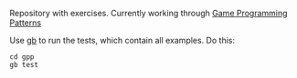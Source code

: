 Repository with exercises. Currently working through [Game Programming Patterns][1]

Use [gb][2] to run the tests, which contain all examples. Do this:

	cd gpp
	gb test


[1]: http://gameprogrammingpatterns.com
[2]: http://getgb.io
